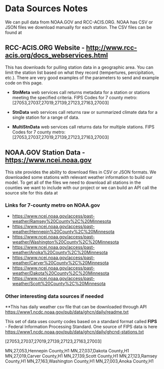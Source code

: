 # Data Sources Notes

We can pull data from NOAA.GOV and RCC-ACIS.ORG.  NOAA has CSV or JSON files we download manually for each station.  The CSV files can be found at 

## RCC-ACIS.ORG Website - http://www.rcc-acis.org/docs_webservices.html

This has downloads for pulling station data in a geographic area.  You can limit the station list based on what they record (tempertures, percipitation, etc.).  There are very good examples of the parameters to send and example code on this page.

- **StnMeta** web services call returns metadata for a station or stations meeting the specified criteria.  FIPS Codes for 7 county metro:  [27053,27037,27019,27139,27123,27163,27003]

- **StnData** web services call returns raw or summarized climate data for a single station for a range of data.

- **MultiStnData** web services call returns data for multiple stations.  FIPS Codes for 7 county metro:  [27053,27037,27019,27139,27123,27163,27003]

## NOAA.GOV Station Data -https://www.ncei.noaa.gov

This site provides the ability to download files in CSV or JSON formats.  We downloaded some stations with relevant weather information to build our model. To get all of the files we need to download all stations in the counties we want to include with our project or we can build an API call the source site for this data at 

### Links for 7-county metro on NOAA.gov

- https://www.ncei.noaa.gov/access/past-weather/Ramsey%20County%2C%20Minnesota
- https://www.ncei.noaa.gov/access/past-weather/Hennepin%20County%2C%20Minnesota
- https://www.ncei.noaa.gov/access/past-weather/Washington%20County%2C%20Minnesota
- https://www.ncei.noaa.gov/access/past-weather/Anoka%20County%2C%20Minnesota
- https://www.ncei.noaa.gov/access/past-weather/Carver%20County%2C%20Minnesota
- https://www.ncei.noaa.gov/access/past-weather/Dakota%20County%2C%20Minnesota
- https://www.ncei.noaa.gov/access/past-weather/Scott%20County%2C%20Minnesota


### Other interesting data sources if needed

**This has daily weather csv file that can be downloaded through API
https://www1.ncdc.noaa.gov/pub/data/ghcn/daily/readme.txt

This set of data uses county codes based on a standard format called **FIPS** - Federal Information Processing Standard. One source of FIPS data is here https://www1.ncdc.noaa.gov/pub/data/ghcn/daily/ghcnd-stations.txt

[27053,27037,27019,27139,27123,27163,27003]

MN,27,053,Hennepin County,H1
MN,27,037,Dakota County,H1
MN,27,019,Carver County,H1
MN,27,139,Scott County,H1
MN,27,123,Ramsey County,H1
MN,27,163,Washington County,H1
MN,27,003,Anoka County,H1


